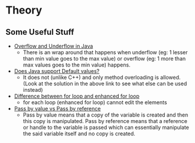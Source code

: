 # Theory

## Some Useful Stuff
- [Overflow and Underflow in Java](https://www.baeldung.com/java-overflow-underflow)
  - There is an wrap around that happens when underflow (eg: 1 lesser than min value goes to the max value) or overflow (eg: 1 more than max values goes to the min value) happens.
- [Does Java support Default values?](https://stackoverflow.com/questions/997482/does-java-support-default-parameter-values)
  - It does not (unlike C++) and only method overloading is allowed. (Look at the solution in the above link to see what else can be used instead)
- [Difference between for loop and enhanced for loop](https://www.geeksforgeeks.org/difference-between-for-loop-and-enhanced-for-loop-in-java/)
  - for each loop (enhanced for loop) cannot edit the elements
- [Pass by value vs Pass by reference](https://stackoverflow.com/questions/373419/whats-the-difference-between-passing-by-reference-vs-passing-by-value/430958#430958)
  - Pass by value means that a copy of the variable is created and then this copy is manipulated. Pass by reference means that a reference or handle to the variable is passed which can essentially manipulate the said variable itself and no copy is created.
